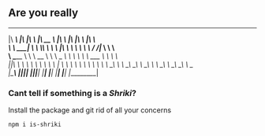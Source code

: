 ## Are you really
 ________       ___  ___      ________      ___      ___  __        ___     
|\   ____\     |\  \|\  \    |\   __  \    |\  \    |\  \|\  \     |\  \    
\ \  \___|_    \ \  \\\  \   \ \  \|\  \   \ \  \   \ \  \/  /|_   \ \  \   
 \ \_____  \    \ \   __  \   \ \   _  _\   \ \  \   \ \   ___  \   \ \  \  
  \|____|\  \    \ \  \ \  \   \ \  \\  \|   \ \  \   \ \  \\ \  \   \ \  \ 
    ____\_\  \    \ \__\ \__\   \ \__\\ _\    \ \__\   \ \__\\ \__\   \ \__\
   |\_________\    \|__|\|__|    \|__|\|__|    \|__|    \|__| \|__|    \|__|
   \|_________|                                                             
                                                                            
### Cant tell if something is a _Shriki_?   
Install the package and git rid of all your concerns
```
npm i is-shriki
```
